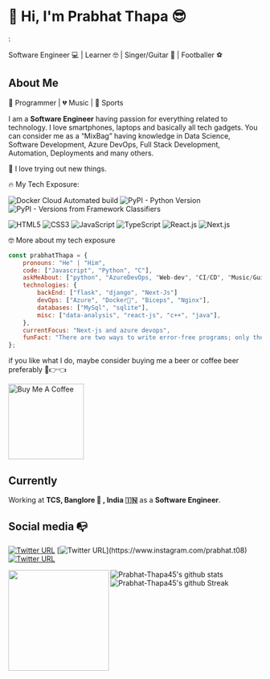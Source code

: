 
# :wave: Hi, I'm Prabhat Thapa :sunglasses: 
:

Software Engineer 💻 | Learner 🤓 | Singer/Guitar 🎸 | Footballer ⚽


 
## About Me 

🖤 Programmer | 💔 Music | 🤍 Sports 


I am a **Software Engineer** having passion for everything related to technology.
I love smartphones, laptops and basically all tech gadgets. You can consider me as a “MixBag” having
knowledge in Data Science, Software Development, Azure DevOps, Full Stack Development, Automation, Deployments and many others.


:gem: I love trying out new things. 

:fire: My Tech Exposure: 


![Docker Cloud Automated build](https://img.shields.io/docker/cloud/automated/:user/:repo)
![PyPI - Python Version](https://img.shields.io/pypi/pyversions/numpy?color=fff)
![PyPI - Versions from Framework Classifiers](https://img.shields.io/pypi/frameworkversions/django/django-rest)



![HTML5](https://img.shields.io/badge/-HTML5-%23E44D27?style=flat-square&logo=html5&logoColor=ffffff)
![CSS3](https://img.shields.io/badge/-CSS3-%231572B6?style=flat-square&logo=css3)
![JavaScript](https://img.shields.io/badge/-JavaScript-%23F7DF1C?style=flat-square&logo=javascript&logoColor=000000&labelColor=%23F7DF1C&color=%23FFCE5A)
![TypeScript](https://img.shields.io/badge/-TypeScript-007ACC?style=flat-square&logo=typescript&logoColor=white)
![React.js](https://img.shields.io/badge/-React.js-%23282C34?style=flat-square&logo=react)
![Next.js](https://img.shields.io/badge/-Next.js-%23000000?style=flat-square&logo=nextdotjs)

🤓 More about my tech exposure

```javascript
const prabhatThapa = {
    pronouns: "He" | "Him",
    code: ["Javascript", "Python", "C"],
    askMeAbout: ["python", "AzureDevOps, "Web-dev", "CI/CD", "Music/Guitar", "Football"],
    technologies: {
        backEnd: ["flask", "django", "Next-Js"]
        devOps: ["Azure", "Docker🐳", "Biceps", "Nginx"],
        databases: ["MySql", "sqlite"],
        misc: ["data-analysis", "react-js", "c++", "java"],
    },
    currentFocus: "Next-js and azure devops",
    funFact: "There are two ways to write error-free programs; only the third one works"
};
```

if you like what I do, maybe consider buying me a beer or coffee beer preferably 🥺👉👈

<a href="https://www.buymeacoffee.com/prabhatdevv" target="_blank"><img src="https://cdn.buymeacoffee.com/buttons/v2/default-red.png" alt="Buy Me A Coffee"  width="150" ></a>


## Currently

Working at **TCS, Banglore :dizzy:	, India :india:** as a **Software Engineer**.  



## Social media :mailbox_with_no_mail: 

[![Twitter URL](https://img.shields.io/twitter/url?color=%231DA1F2&label=follow&logo=twitter&logoColor=%231DA1F2&style=flat-square&url=https%3A%2F%2Fwww.reddit.com%2Fuser%2FFatChicken277)](https://twitter.com/PrabhatThapa08)
[![Twitter URL](https://img.shields.io/twitter/url?color=%23fb3958&label=follow&logo=instagram&logoColor=%23fb3958&style=flat-square&url=https%3A%2F%2Fwww.instagram.com%2Falejorc_)](https://www.instagram.com/prabhat.t08)
[![Twitter URL](https://img.shields.io/twitter/url?color=orange&label=follow&logo=facebook&logoColor=red&style=flat-square&url=https://www.reddit.com/user/FatChicken277)](https://www.facebook.com/profile.php?id=100069528476636)



![Prabhat-Thapa45's github stats](https://github-readme-stats.vercel.app/api?username=Prabhat-Thapa45&show_icons=true&theme=radical&card_width=480)
<img height=200 align="left" src="https://github-readme-stats.vercel.app/api/top-langs?username=Prabhat-Thapa45&layout=compact&langs_count=8&card_width=455&theme=radical" />
![Prabhat-Thapa45's github Streak](https://github-readme-streak-stats.herokuapp.com?user=Prabhat-Thapa45&theme=radical&border_radius=4.3&card_width=480)
